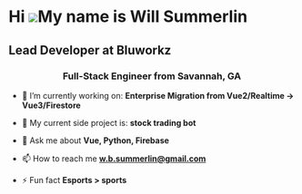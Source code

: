 Hi ![](https://user-images.githubusercontent.com/18350557/176309783-0785949b-9127-417c-8b55-ab5a4333674e.gif)My name is Will Summerlin
======================================================================================================================================

Lead Developer at Bluworkz
--------------------

<h3 align="center">Full-Stack Engineer from Savannah, GA</h3>

- 🔭 I’m currently working on: **Enterprise Migration from Vue2/Realtime -> Vue3/Firestore**

- 🌱 My current side project is: **stock trading bot**

- 💬 Ask me about **Vue, Python, Firebase**

- 📫 How to reach me **w.b.summerlin@gmail.com**

- ⚡ Fun fact **Esports > sports**


